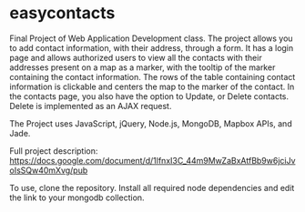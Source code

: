 # easycontacts

Final Project of Web Application Development class. The project allows you to add contact information, with their address, through a form. It has a login page and allows authorized users to view all the contacts with their addresses present on a map as a marker, with the tooltip of the marker containing the contact information. The rows of the table containing contact information is clickable and centers the map to the marker of the contact. In the contacts page, you also have the option to Update, or Delete contacts. Delete is implemented as an AJAX request. 

The Project uses JavaScript, jQuery, Node.js, MongoDB, Mapbox APIs, and Jade.

Full project description: https://docs.google.com/document/d/1lfnxI3C_44m9MwZaBxAtfBb9w6jciJvoIsSQw40mXvg/pub

To use, clone the repository. Install all required node dependencies and edit the link to your mongodb collection. 

